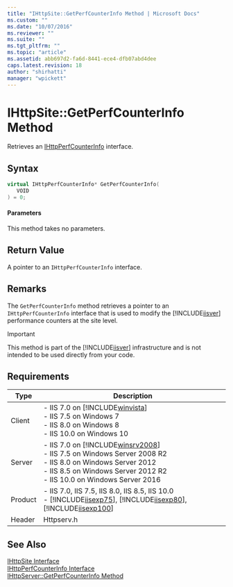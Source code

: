 ```yaml
---
title: "IHttpSite::GetPerfCounterInfo Method | Microsoft Docs"
ms.custom: ""
ms.date: "10/07/2016"
ms.reviewer: ""
ms.suite: ""
ms.tgt_pltfrm: ""
ms.topic: "article"
ms.assetid: abb697d2-fa6d-8441-ece4-dfb07abd4dee
caps.latest.revision: 18
author: "shirhatti"
manager: "wpickett"
---
```

# IHttpSite::GetPerfCounterInfo Method
Retrieves an [IHttpPerfCounterInfo](../../web-development-reference\webdev-native-api-reference/ihttpperfcounterinfo-interface.md) interface.  
  
## Syntax  
  
```cpp  
virtual IHttpPerfCounterInfo* GetPerfCounterInfo(  
   VOID  
) = 0;  
```  
  
#### Parameters  
 This method takes no parameters.  
  
## Return Value  
 A pointer to an `IHttpPerfCounterInfo` interface.  
  
## Remarks  
 The `GetPerfCounterInfo` method retrieves a pointer to an `IHttpPerfCounterInfo` interface that is used to modify the [!INCLUDE[iisver](../../wmi-provider/includes/iisver-md.md)] performance counters at the site level.  
  
> [!IMPORTANT]
>  This method is part of the [!INCLUDE[iisver](../../wmi-provider/includes/iisver-md.md)] infrastructure and is not intended to be used directly from your code.  
  
## Requirements  
  
|Type|Description|  
|----------|-----------------|  
|Client|-   IIS 7.0 on [!INCLUDE[winvista](../../wmi-provider/includes/winvista-md.md)]<br />-   IIS 7.5 on Windows 7<br />-   IIS 8.0 on Windows 8<br />-   IIS 10.0 on Windows 10|  
|Server|-   IIS 7.0 on [!INCLUDE[winsrv2008](../../wmi-provider/includes/winsrv2008-md.md)]<br />-   IIS 7.5 on Windows Server 2008 R2<br />-   IIS 8.0 on Windows Server 2012<br />-   IIS 8.5 on Windows Server 2012 R2<br />-   IIS 10.0 on Windows Server 2016|  
|Product|-   IIS 7.0, IIS 7.5, IIS 8.0, IIS 8.5, IIS 10.0<br />-   [!INCLUDE[iisexp75](../../web-development-reference/native-code-api-reference/includes/iisexp75-md.md)], [!INCLUDE[iisexp80](../../web-development-reference/native-code-api-reference/includes/iisexp80-md.md)], [!INCLUDE[iisexp100](../../web-development-reference/native-code-api-reference/includes/iisexp100-md.md)]|  
|Header|Httpserv.h|  
  
## See Also  
 [IHttpSite Interface](../../web-development-reference\webdev-native-api-reference/ihttpsite-interface.md)   
 [IHttpPerfCounterInfo Interface](../../web-development-reference\webdev-native-api-reference/ihttpperfcounterinfo-interface.md)   
 [IHttpServer::GetPerfCounterInfo Method](../../web-development-reference\webdev-native-api-reference/ihttpserver-getperfcounterinfo-method.md)